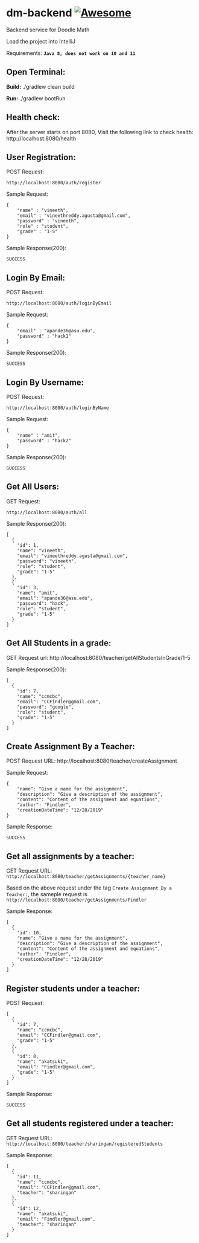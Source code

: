 # dm-backend [![Awesome](https://cdn.rawgit.com/sindresorhus/awesome/d7305f38d29fed78fa85652e3a63e154dd8e8829/media/badge.svg)](https://github.com/sindresorhus/awesome)

Backend service for Doodle Math

Load the project into IntelliJ

Requirements: <b>`Java 8, does not work on 10 and 11`</b>



Open Terminal:
-------------------
<b>Build:</b> ./gradlew clean build

<b>Run:</b> ./gradlew bootRun

Health check:
------------
After the server starts on port 8080, Visit the following link to check health: http://localhost:8080/health

User Registration:
-----------------

POST Request: 

    http://localhost:8080/auth/register

Sample Request:
    
    {
        "name" : "vineeth",
        "email" : "vineethreddy.agusta@gmail.com",
        "password" : "vineeth",
        "role" : "student",
        "grade" : "1-5"
    }

Sample Response(200):

    SUCCESS

Login By Email:
--------------


POST Request: 

    http://localhost:8080/auth/loginByEmail

Sample Request:
    
    {
    	"email" : "apande36@asu.edu",
    	"password" : "hack1"
    }

Sample Response(200):

    SUCCESS


Login By Username:
-----------------


POST Request: 

    http://localhost:8080/auth/loginByName

Sample Request:
    
    {
    	"name" : "amit",
    	"password" : "hack2"
    }

Sample Response(200):

    SUCCESS
    
    
Get All Users:
--------------


GET Request: 

    http://localhost:8080/auth/all

Sample Response(200):

    [
      {
        "id": 1,
        "name": "vineeth",
        "email": "vineethreddy.agusta@gmail.com",
        "password": "vineeth",
        "role": "student",
        "grade": "1-5"
      },
      {
        "id": 3,
        "name": "amit",
        "email": "apande36@asu.edu",
        "password": "hack",
        "role": "student",
        "grade": "1-5"
      }
    ]
    

Get All Students in a grade:
----------------------------

GET Request url: http://localhost:8080/teacher/getAllStudentsInGrade/1-5


Sample Response(200):

    [
      {
        "id": 7,
        "name": "ccmcbc",
        "email": "CCFindler@gmail.com",
        "password": "google",
        "role": "student",
        "grade": "1-5"
      }
    ]
    
    
Create Assignment By a Teacher:
----------------------------

POST Request URL: http://localhost:8080/teacher/createAssignment

Sample Request:

    {
        "name": "Give a name for the assignment",
        "description": "Give a description of the assignment",
        "content": "Content of the assignment and equations",
        "author": "Findler",
        "creationDateTime": "12/28/2019"
    }

Sample Response:

    SUCCESS

Get all assignments by a teacher:
----------------------------

GET Request URL: `http://localhost:8080/teacher/getAssignments/{teacher_name}`

Based on the above request under the tag `Create Assignment By a Teacher:`, the sameple request is `http://localhost:8080/teacher/getAssignments/Findler`

Sample Response:
    
    [
      {
        "id": 10,
        "name": "Give a name for the assignment",
        "description": "Give a description of the assignment",
        "content": "Content of the assignment and equations",
        "author": "Findler",
        "creationDateTime": "12/28/2019"
      }
    ]

Register students under a teacher:
----------------------------

POST Request:

    [
      {
        "id": 7,
        "name": "ccmcbc",
        "email": "CCFindler@gmail.com",
        "grade": "1-5"
      },
      {
        "id": 8,
        "name": "akatsuki",
        "email": "Findler@gmail.com",
        "grade": "1-5"
      }
    ]
    
Sample Response:

    SUCCESS
    

Get all students registered under a teacher:
-----------------------------------

GET Request URL: `http://localhost:8080/teacher/sharingan/registeredStudents`

Sample Response:

    [
      {
        "id": 11,
        "name": "ccmcbc",
        "email": "CCFindler@gmail.com",
        "teacher": "sharingan"
      },
      {
        "id": 12,
        "name": "akatsuki",
        "email": "Findler@gmail.com",
        "teacher": "sharingan"
      }
    ]
